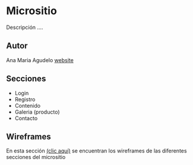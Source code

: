 # Micrositio

Descripción ....

## Autor

Ana Maria Agudelo 
[website](https://www.linkedin.com/in/ana-agudelo-b385181a7/)

## Secciones

* Login
* Registro
* Contenido 
* Galeria (producto)
* Contacto

## Wireframes

En esta sección [(clic aquí)](https://github.com/ana19051/Plataformas/tree/master/wireframes) se encuentran los wireframes de las diferentes secciones del micrositio
